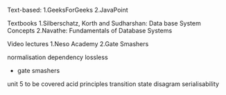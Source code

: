 Text-based:
1.GeeksForGeeks
2.JavaPoint

Textbooks
1.Silberschatz, Korth and Sudharshan: Data base System Concepts
2.Navathe: Fundamentals of Database Systems

Video lectures
1.Neso Academy
2.Gate Smashers

normalisation
dependency
lossless
- gate smashers


unit 5 to be covered
acid principles
transition state disagram
serialisability


